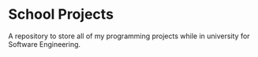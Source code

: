 # School Projects

A repository to store all of my programming projects while in university for Software Engineering.
